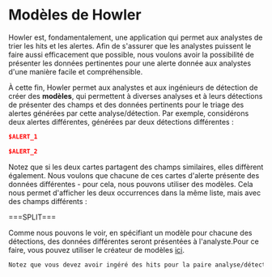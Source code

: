 # Modèles de Howler

Howler est, fondamentalement, une application qui permet aux analystes de trier les hits et les alertes. Afin de s'assurer que les analystes puissent le faire aussi efficacement que possible, nous voulons avoir la possibilité de présenter les données pertinentes pour une alerte donnée aux analystes d'une manière facile et compréhensible.

À cette fin, Howler permet aux analystes et aux ingénieurs de détection de créer des **modèles**, qui permettent à diverses analyses et à leurs détections de présenter des champs et des données pertinents pour le triage des alertes générées par cette analyse/détection. Par exemple, considérons deux alertes différentes, générées par deux détections différentes :

```json
$ALERT_1
```

```json
$ALERT_2
```

Notez que si les deux cartes partagent des champs similaires, elles diffèrent également. Nous voulons que chacune de ces cartes d'alerte présente des données différentes - pour cela, nous pouvons utiliser des modèles. Cela nous permet d'afficher les deux occurrences dans la même liste, mais avec des champs différents :

===SPLIT===

Comme nous pouvons le voir, en spécifiant un modèle pour chacune des détections, des données différentes seront présentées à l'analyste.Pour ce faire, vous pouvez utiliser le créateur de modèles [ici]($CURRENT_URL/templates/view?type=personal).

```alert
Notez que vous devez avoir ingéré des hits pour la paire analyse/détection donnée pour qu'elle apparaisse en tant qu'option dans l'interface utilisateur de création de modèle !
```
